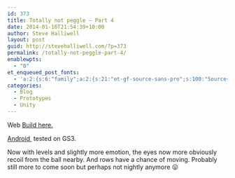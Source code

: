 ```yaml
---
id: 373
title: Totally not peggle – Part 4
date: 2014-01-16T21:54:39+10:00
author: Steve Halliwell
layout: post
guid: http://stevehalliwell.com/?p=373
permalink: /totally-not-peggle-part-4/
enablewpts:
  - "0"
et_enqueued_post_fonts:
  - 'a:2:{s:6:"family";a:2:{s:21:"et-gf-source-sans-pro";s:100:"Source+Sans+Pro:200,200italic,300,300italic,regular,italic,600,600italic,700,700italic,900,900italic";s:10:"et-gf-lato";s:75:"Lato:100,100italic,300,300italic,regular,italic,700,700italic,900,900italic";}s:6:"subset";a:7:{i:0;s:8:"cyrillic";i:1;s:5:"greek";i:2;s:10:"vietnamese";i:3;s:5:"latin";i:4;s:9:"greek-ext";i:5;s:9:"latin-ext";i:6;s:12:"cyrillic-ext";}}'
categories:
  - Blog
  - Prototypes
  - Unity
---
```

Web <a href="https://dl.dropboxusercontent.com/u/53300249/not%20peggle%20part%205/Build.html" target="_blank">Build here.</a>

<a href="https://dl.dropboxusercontent.com/u/53300249/not%20peggle%20part%205/notpeggle.apk" target="_blank">Android </a> tested on GS3.

Now with levels and slightly more emotion, the eyes now more obviously recoil from the ball nearby. And rows have a chance of moving. Probably still more to come soon but perhaps not nightly anymore 😛